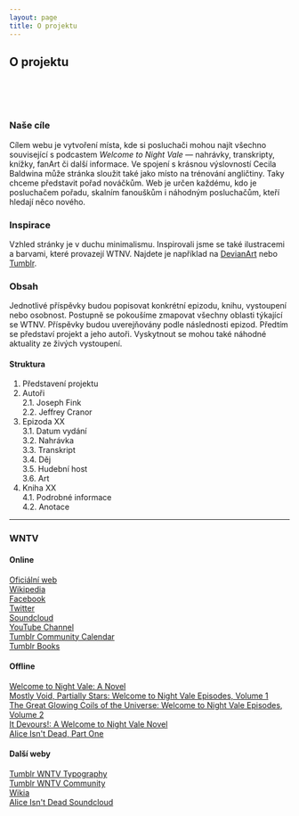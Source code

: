 ```yaml
---
layout: page
title: O projektu
---
```


## O projektu
<br><br><br>

### Naše cíle

Cílem webu je vytvoření místa, kde si posluchači mohou najít všechno související s podcastem *Welcome to Night Vale* — nahrávky, transkripty, knížky, fanArt či další informace. Ve spojení s krásnou výslovností Cecila Baldwina může stránka sloužit také jako místo na trénování angličtiny. Taky chceme představit pořad nováčkům. Web je určen každému, kdo je posluchačem pořadu, skalním fanouškům i náhodným posluchačům, kteří hledají něco nového.

### Inspirace

Vzhled stránky je v duchu minimalismu. Inspirovali jsme se také ilustracemi a barvami, které provazejí WTNV. Najdete je například na [DevianArt](http://www.deviantart.com/tag/wtnv?offset=0) nebo [Tumblr](https://www.tumblr.com/search/wtnv).

### Obsah 

Jednotlivé příspěvky budou popisovat konkrétní epizodu, knihu, vystoupení nebo osobnost. Postupně se pokoušíme zmapovat všechny oblasti týkající se WTNV. Příspěvky budou uverejňovány podle následnosti epizod. Předtím se představí projekt a jeho autoři. Vyskytnout se mohou také náhodné aktuality ze živých vystoupení.

#### Struktura

1. Představení projektu<br>
2. Autoři<br>
2.1. Joseph Fink<br>
2.2. Jeffrey Cranor<br>
3. Epizoda XX<br>
3.1. Datum vydání<br>
3.2. Nahrávka<br>
3.3. Transkript<br>
3.4. Děj<br>
3.5. Hudební host<br>
3.6. Art
4. Kniha XX<br>
4.1. Podrobné informace<br>
4.2. Anotace<br>

---

### WNTV

#### Online

[Oficiální web](http://www.welcometonightvale.com/)<br>
[Wikipedia](https://en.wikipedia.org/wiki/Welcome_to_Night_Vale)<br>
[Facebook](https://www.facebook.com/WelcomeToNightVale)<br>
[Twitter](https://twitter.com/NightValeRadio)<br>
[Soundcloud](https://soundcloud.com/nightvaleradio)<br>
[YouTube Channel](https://www.youtube.com/user/WelcometoNightVale)<br>
[Tumblr Community Calendar](https://communitycalendar.tumblr.com/)<br>
[Tumblr Books](http://welcometonightvalebook.tumblr.com/)

#### Offline

[Welcome to Night Vale: A Novel](https://www.goodreads.com/book/show/23129410-welcome-to-night-vale)<br>
[Mostly Void, Partially Stars: Welcome to Night Vale Episodes, Volume 1](https://www.goodreads.com/book/show/29634931-mostly-void-partially-stars)<br>
[The Great Glowing Coils of the Universe: Welcome to Night Vale Episodes, Volume 2](https://www.goodreads.com/book/show/29634930-the-great-glowing-coils-of-the-universe)<br>
[It Devours!: A Welcome to Night Vale Novel](https://www.goodreads.com/book/show/28208687-it-devours)<br>
[Alice Isn't Dead, Part One](https://www.goodreads.com/book/show/33134321-alice-isn-t-dead-part-one)

#### Další weby

[Tumblr WNTV Typography](http://wtnv-typography.tumblr.com/) <br>
[Tumblr WNTV Community](http://night-vale-community.tumblr.com/) <br>
[Wikia](http://nightvale.wikia.com/wiki/Welcome_to_Night_Vale_Wiki) <br>
[Alice Isn't Dead Soundcloud](https://soundcloud.com/nightvaleradio/alice-isnt-dead-ep-1-omelet)<br>